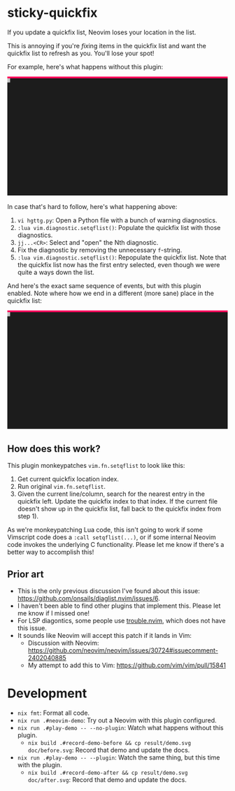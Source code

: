 # sticky-quickfix

If you update a quickfix list, Neovim loses your location in the list.

This is annoying if you're *fix*ing items in the quickfix list and want the
quickfix list to refresh as you. You'll lose your spot!

For example, here's what happens without this plugin:

![demonstration of vim quickfix list losing the quickfix location](doc/before.svg)

In case that's hard to follow, here's what happening above:

1. `vi hgttg.py`: Open a Python file with a bunch of warning diagnostics.
2. `:lua vim.diagnostic.setqflist()`: Populate the quickfix list with those diagnostics.
3. `jj...<CR>`: Select and "open" the Nth diagnostic.
4. Fix the diagnostic by removing the unnecessary `f`-string.
5. `:lua vim.diagnostic.setqflist()`: Repopulate the quickfix list. Note that
   the quickfix list now has the first entry selected, even though we were
   quite a ways down the list.

And here's the exact same sequence of events, but with this plugin enabled.
Note where how we end in a different (more sane) place in the quickfix list:

![demonstration of vim quickfix list preserving the quickfix location](doc/after.svg)

## How does this work?

This plugin monkeypatches `vim.fn.setqflist` to look like this:

1. Get current quickfix location index.
2. Run original `vim.fn.setqflist`.
3. Given the current line/column, search for the nearest entry in the
   quickfix left. Update the quickfix index to that index. If the current
   file doesn't show up in the quickfix list, fall back to the quickfix
   index from step 1).

As we're monkeypatching Lua code, this isn't going to work if some Vimscript
code does a `:call setqflist(...)`, or if some internal Neovim code invokes the
underlying C functionality. Please let me know if there's a better way to
accomplish this!

## Prior art

- This is the only previous discussion I've found about this issue:
  <https://github.com/onsails/diaglist.nvim/issues/6>.
- I haven't been able to find other plugins that implement this. Please let me
  know if I missed one!
- For LSP diagontics, some people use
  [trouble.nvim](https://github.com/folke/trouble.nvim), which does not have this
  issue.
- It sounds like Neovim will accept this patch if it lands in Vim:
  - Discussion with Neovim: <https://github.com/neovim/neovim/issues/30724#issuecomment-2402040885>
  - My attempt to add this to Vim: <https://github.com/vim/vim/pull/15841>

# Development

- `nix fmt`: Format all code.
- `nix run .#neovim-demo`: Try out a Neovim with this plugin configured.
- `nix run .#play-demo -- --no-plugin`: Watch what happens without this plugin.
  - `nix build .#record-demo-before && cp result/demo.svg doc/before.svg`: Record that demo and update the docs.
- `nix run .#play-demo -- --plugin`: Watch the same thing, but this time with the plugin.
  - `nix build .#record-demo-after && cp result/demo.svg doc/after.svg`: Record that demo and update the docs.
